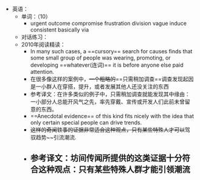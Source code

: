 - 英语：
	- 单词：（10）
		- urgent
		  outcome
		  compromise
		  frustration
		  division
		  vague
		  induce
		  consistent
		  basically
		  via
	- 对话练习：
	- 2010年阅读精读：
		- In many such cases, a ==cursory== search for causes finds that some small group of people was wearing, promoting, or developing ==whatever(连词)== it is before anyone else paid attention.
		- 在很多像这样的案例中，~~一个粗略的~~==只需稍加调查==调查发现起因是一小群人在穿搭，提升，或者发展其他人还没关注的东西
		- 参考译文：在许多类似的例子中，只需稍加调查就能发现其中缘由：一小部分人总能开风气之先，率先穿戴、宣传或开发人们此前未曾留意的东西。
		- ==Anecdotal evidence== of this kind fits nicely with the idea that only certain special people can drive trends.
		- ~~这样的奇闻轶事的证据非常适合这种观点，只有某些特殊人才可以~~驾驭趋势~~引流潮流.
		- 参考译文：坊间传闻所提供的这类证据十分符合这种观点：只有某些特殊人群才能引领潮流
			-